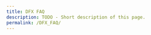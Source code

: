 ```yaml
---
title: DFX FAQ
description: TODO - Short description of this page.
permalink: /DFX_FAQ/
---
```


<!-- This page contains the most frequently asked questions about DFX.swiss. Please note that this page is a community page maintained by the community and not by DFX itself.

## General questions

### Will I receive an overview of all transactions, including fees that I have made with the Decentralized Finance Exchange during the year?

Yes, you can get a transaction overview of the DFX Services (staking, buying & selling via fiat and referral rewards).

You can choose between two options on the payment page under transaction history.

- csv format as download (cointracking compatible) and
- API for cointracking (read only API)

Important: Disable pop-up blockers!
[center\|thumb](/File:DFX_API_for_Cointracking.jpg "wikilink")

As soon as the service is available also for OnChain data, that will be
the next milestone. So feel free to follow our project progress on our
[Twitter](https://twitter.com/DFX_Swiss)-Channel.

### Can the above overview of all transactions be used for the tax office?

Yes.

### What are DeFi assets?

DeFi is the abbreviation for "Decentralized Finance." The term is
generally used to describe all applications that offer financial
services based on decentralized blockchain technology. Applications
include decentralized equities or lending. In general, DeFi assets are
all typical financial services of the conventional financial world, such
as stock trading, which can now be carried out in a decentralized
manner, i.e. without a central authority.  The DeFi-Assets, which will
be tradable with us, are assets on the DeFiChain. If you want to have a
detailed overview of the currently tradable DeFi-Assets, please have a
look at the DeFiChain homepage: [DeFiChain
DEX](https://defichain.com/dex/)

### What are DeFi assets? Are additional cryptocurrencies offered?

DeFi assets in our context are all tokens, decentralized shares,
liquidity tokens, etc. that are tradable on DeFichain. Thus, it will be
possible to acquire all these assets through our service directly and
without any detours via bank transfer. DeFi assets and cryptocurrencies
outside of DeFichain will not be offered. Note: Note that this does not
mean liquidity pools such as DFI-BTC but liquidity tokens representing
these pools.

### Is the service available for corporate customers?

Anyone who can make a SEPA bank transfer may use our service. Therefore,
transfers from corporate accounts are also possible.

### How is the infrastructure operated, how is it secured, what redundancies are built in?

The IT infrastructure is operated by a professional provider, regularly
monitored and secured.

### How is the service protected against fraud or deception?

Fraud and deception in the financial sector is summarized as money
laundering. The company is regulated in Switzerland and complies with
all applicable laws. We are therefore obliged to use all information
available to us about the user to detect irregularities or anomalies in
the user's behavior. For example, if someone buys and sells at the same
time.

### Is there already a website?

Yes: [Decentralized Finance Exchange](https://dfx.swiss/)

### Through which platforms and wallets will the service be able to be used?

Payments will be processed via our payment page. To do this, the user
must log in there with their wallet and a signature. We plan to
integrate all wallets, i.e. both the DeFiChain app (full node) and all
mobile wallets (light wallets), into our service.

### Can I contribute to the project?

Yes, visit us on [GitHub](https://github.com/DeFiChange) or contact us
on [Telegram](https://t.me/DFXswiss) if you want to collaborate with us.

### What is the risk of regulatory hurdles preventing implementation?

There is always that risk. We work with the most reputable law firm in
Switzerland to keep this risk as low as possible.

### What is the role of the employees in the team?

As in any small start-up, each team member takes on different roles and
tasks. Currently, our main tasks are development (API, homepage and
payment), the legal work that a business model in DeFi requires, and
marketing. Here you can find more information about our team:
<https://dfx.swiss/en/about/>

### Why is my bank contacting me?

It may well happen that your bank contacts you or has rejected a
transfer to our service. This is to protect the customer, as fraud or
other criminal activities are suspected. In this case, it is advisable
to contact your bank to confirm that you are aware of where you are
transferring the money so that your bank will release the payment.

### My bank does not support weekly payments. What can I do?

Usually, every bank offers a standing order. If this is not possible,
because you tried it for example via app or via online banking, just
contact your bank or consider switching to another bank. In addition,
you can also create 4 different standing orders, each staggered by one
week, so that one standing order is executed each week.

### What does the schedule look like?

Check out our roadmap for a more detailed overview of our milestones and
goals: [Decentralized Finance Exchange
Roadmap](https://dfx.swiss/#roadmap).

### How do I contact our support or get in touch with the Decentralized Finance Exchange?

You can contact our support via our social media channels,
[Twitter](https://twitter.com/DFX_Swiss) and
[Telegram](https://t.me/DFXswiss). You can also contact us via email:
support@dfx.swiss

### What currencies are supported by our service?

We accept CHF and EUR. For transactions exceeding CHF 50,000,
alternative currencies are also accepted by arrangement. Please contact
our support: support@dfx.swiss

### Is our service also available for Cake DeFi or other providers?

Our API interface is open source and freely available to any party. Any
platform can incorporate our service without having to ask us for
permission. All that is required is that they adhere to our standards.
Thus, whether Cake DeFi or other providers will integrate our service is
out of our hands.

### Will other payment systems be offered as well?

Yes, we are already working on integrating as many widely used payment
systems as possible. We consider the introduction of other payment
systems to be essential and therefore want to enable credit card
payments in particular. Apple Pay and Google Pay will also be introduced
in the future. The next payment system that we will integrate alongside
the SEPA payment system will be credit card payments. Take a look at our
[roadmap](https://dfx.swiss/#roadmap) for this as well. With the
accepted CFP, we can now additionally strengthen our efforts and
accelerate the introduction of further payment systems.

### Is DFX regulated?

Yes. The regulation can be checked
[here](https://www.finma.ch/en/authorisation/self-regulatory-organisations-sros/sro-member-search/).
[none\|thumb\|regulation](/File:Regulation.png "wikilink")

## Step-by-Step Instruction

<big>**DFX – Your first steps**</big>

You would like to buy \$DFI and other DefiChain tokens (e.g. dBTC, dETH)
via a simple SEPA bank transfer and have them sent directly into your
wallet? We explain in three steps, how easy it is to make your
traditional bank account “crypto-fit”.

**You are not using DFX smartphone wallet yet?**

**What do you need?**

- Your smartphone
- Paper and pencil
- Your IBAN of your bank account from which you would like to do the
  bank transfer

**STEP 1: Install the app and create a wallet**

Go to your app store (Google or Apple) and install the DFX Swiss app
from DFX AG on your smartphone

[link=<https://apps.apple.com/app/id1582633093>](/File:App_apple.png "wikilink")
[link=<https://play.google.com/store/apps/details?id=com.defichain.app.dfx>](/File:App_google.png "wikilink")

**Open the app and set up your DFX wallet:**

Select "CREATE A NEW WALLET"

[400x400px](/File:01_CREATE_A_NEW_WALLET.jpg "wikilink")

Confirm and show the seed (24 words)

[400x400px](/File:03_show_24_words.jpg "wikilink")

Write down the 24 words manually on a piece of paper. These words MUST
be kept secretly and kept safely!

[400x400px](/File:04_the_24_words_1.jpg "wikilink")

Confirm the selected words to check whether the words have really been
written down

[400x400px](/File:06_words_confirm.jpg "wikilink")

Set also a 6-digit password for your wallet and confirm the password

[400x400px](/File:07_set_amd_confirm_passwords.jpg "wikilink")

**Done**, the wallet is created and ready for use. The network must be
set on "MainNet" (under balances), so that you are connected to the
correct DeFiChain network.

Initially, only DFI (UTXO) and DFI (Token) are displayed in your wallet
overview. As soon as you have made a 1st investment in other DeFiChain
assets (e.g. dBTC or dETH) with DFX, these assets will also be displayed
in the balance overview.

Side note: DST tokens include dBTC, dETH, dLTC, dDOGE, dUSDT, dUSDC.

[400x400px](/File:Dfx_en.png "wikilink")

**STEP 2: Create payment routes for the purchase of \$DFI, et cetera**

To do so, click on "Buy & Sell". A browser window opens and you will be
directed to the following page:
[payment.dfx.swiss](http://payment.dfx.swiss). In future, everything
will be possible natively within the DFX app! Enter the ref code and
agree to the terms and conditions. If you don't have a ref code yet, you
can contact us, either in the DFX Telegram Group -
<https://t.me/DFXswiss> - or via:
[contact@dfx.swiss](http://contact@dfx.swiss). It can occur on Android
devices that the browser window of the payment page does not open. In
this case, you have to go to your DFX Wallet in the Android settings and
change the default browser there, e.g. to Google Chrome.

Once you have opened the payment page, click the red "BUY" button and

[400x400px](/File:Buy1.png "wikilink")

[400x400px](/File:Buy2.png "wikilink")

Select your desired token for the buy route. For each asset or each
coin, you have to create a separate buy route related to different
payment purposes, if you want to purchase the respective asset.

Link the selected buy route with your IBAN

[400x400px](/File:Buy3.png "wikilink")

Enter and save the IBAN of your bank account from which you want to
transfer funds to DFX. You will now receive a payment purpose for the
respective buy route (different for each DeFiChain asset!). Buy routes
can be created and deleted anytime! If a transfer has already been made
with the associated payment purpose, this is stored in our system, even
if the buy route has been deleted afterwards.

[400x400px](/File:Buy4.png "wikilink")

**STEP 3: Your first purchase via SEPA bank transfer**

Open your online banking and transfer funds to the DFX bank account
(bank details below) via a SEPA bank transaction including the payment
purpose of the associated DeFiChain asset. DFX's bank details are:

*Remittent: DFX AG*

*IBAN: CH68 0857 3177 9752 0181 4*

*BIC: MAEBCHZZ*

*Purpose of payment: "Enter the purpose of payment of the associated
DeFiChain asset here"*

*Address: Bahnhofstrasse 7, 6300 Zug, Switzerland*

Lean back and wait for the money arriving at DFX to be processed and
transferred into your DFX smartphone wallet. Furthermore, you can
regularly invest in \$DFI & Co. by setting up a standing order in your
online banking using DCA (Dollar Cost Averaging).

**Please note that only deposits UP TO EUR 900 are KYC-free. For amounts
over EUR 900 you have to go through our full KYC process! Transfers over
900 EUR without completed KYC will be automatically returned!**

Enjoy the DFX service!

### Create second wallet address (e.g. for company accounts)

Create a second wallet address that you can easily manage in parallel
with your first wallet address. This can either be for your company, if
you have already created a private wallet, or for another family member.

Open your wallet and select the "Switch" button in the upper left
corner.

[240px](/File:Second_walletadress-1.jpg "wikilink")

Now select "Create wallet address".

[240px](/File:Second_walletadress-2.jpg "wikilink")

Now you can easily switch back and forth between your two wallets using
the "Switch" button.

[240px](/File:Second_walletadress-3.jpg "wikilink")

Now click the "Buy, Sell & Staking" button on your new wallet address,
which will redirect you to the payment page.

The further steps are identical to the creation of your first wallet.
You can now enter all data individually and independently of your first
wallet address and, for example, verify your company wallet with DFX.

If you want to link the second wallet address to your first one, you can
easily do so by making a purchase on your second wallet address with the
same IBAN that you used to make a purchase on your first wallet address.
This way, the user data of your first address will automatically be
stored at the second address. It is only important that you buy and not
sell and that you do this with the same IBAN that is also stored at your
first address.

## User-relevant questions & KYC process

### Who is authorized to use our service?

The service can be used by anyone who can make a SEPA transfer to
Switzerland, because the company is registered in Switzerland. SEPA is a
European payment system supported by practically all banks in European
countries. However, we plan to add credit cards and other payment
options later. The CFP approved by the Masternodes will help us to
integrate other payment systems faster.

### Up to what limit is the service KYC free?

The service can be used up to CHF 1000 or € 900 per day or CHF 100,000
or € 90,000 per year without any KYC process.

### Is a KYC process still offered? What happens if I want to invest more than 1000 CHF or 900 € per day or if I exceed the annual limit?

Yes, as soon as you exceed the above mentioned limit, a KYC process will
be required. We recommend that our customers first perform a small test
transaction in order to get familar with the service and how it works.
After the first successful transaction, the option of personal
verification (KYC) in the app will be available.

### Does the calendar year or one year from my first transfer count for the annual cap at which one can freely invest KYC?

The calendar year counts. However, it should be noted that bank
transactions are also KYC-free only on weekdays and to a maximum of 1000
CHF or 900 € per day. Therefore, it takes about 140 days anyway (100
transactions in total in 20 weeks; 1 transaction per business day) until
you have used the full transaction volume KYC-free. For example, it is
possible to invest CHF 200,000 KYC-free with one transaction per
business day if this is split evenly over two fiscal years.

### What is AML information?

AML stands for "Anti Money Laundering" and aims to combat money
laundering. Therefore, every financial intermediary is obliged to ensure
the monitoring and compliance with the applicable money laundering laws,
mostly through an AML compliance officer.

### What customer information is provided by the Decentralized Finance Exchange to comply with AML regulations?

We are required to provide the information that a customer leaves
through a transaction to our business account through their IBAN to the
participating banks. Through the IBAN, the associated name and address
of this person becomes visible.

### How or what happens to your data at the Decentralized Finance Exchange?

First, we store a route with your legacy address (your blockchain
address) (Ex. of a route: Legacy address XY exchanges from EUR to DFI).
This makes it possible to run a savings plan through a bank standing
order, so our API can match the information and allocate your money to
your wallet at the end. In addition, all completed transactions are
stored to allow the later creation of tax overviews or a transaction
history.

### Which countries are currently not (yet) able to use the service?

Countries where SEPA transfers are not possible are initially excluded
from our service until credit card payments are integrated.

## Step-by-Step Instruction KYC Process

[800px](/File:KYC_EN.jpg "wikilink")

Do you want to deposit or withdraw more than €900 per day with DFX? Here
we guide you through the identification process (KYC = Know Your
Customer) to increase your limit. There are several steps involved.

First, access your personal DFX.swiss payment page with the DFX Wallet
via "Buy, Sell & Staking".

<u>Attention IOs users</u>: Make sure that you set Safari as your
default browser for the subsequent AutoIdent: [alt=AutoIdent with IOs -
use
Safari\|center\|400x400px](/File:AutoIdent_-_Safari_EN.png "wikilink")

<big>**Step 1: User Data**</big>

[800px](/File:User_Data_priv.jpg "wikilink")

Before you can increase your limit, you have to enter all user data.

<u>Tip</u>: Since you will receive an SMS to your cell phone in the next
steps, please check your cell phone number again. Otherwise you will not
be able to receive SMS. Also check your email address, as this is also
necessary.

<big>**Step 2: Increase limit**</big>

[800px](/File:Limit_up.jpg "wikilink")

After you have entered your personal data on the payment page, you can
increase deposit limit. To do this, click on the red arrow pointing
upwards.

<big>**Step 3: Legitimation**</big>

[800px](/File:Chatbot_en.jpg "wikilink")

Here you will receive a SMS to your mobile phone number stored in your
personal data (1. request code, 2. enter code). After that, the chatbot
of our KYC service provider (KYC Spider) starts on the payment page. The
chatbot guides you through some questions (e.g. how much to invest). At
the end of the chat, you can exit the chatbot.

INFO: Your DFX KYC status is now in process (chatbot).

<big>**Step 4: Online Identification**</big>

[800px](/File:KYC_ENGLISH_PRIV.jpg "wikilink")

After the successful completion of the chatbot, you will be redirected
to the online identification procedure in the same window on the payment
page. There, you have to prove your identity with the help of a legal
identification document.

**Important**: Only passport is accepted. In case you are citizens of
Schengen area an ID cards might work. Social Security Numbers or
driver's licences are not accepted.

INFO: Your DFX KYC status is now in process (online-identification).

Hint: If the process does not start or you want to continue after an
interruption, please click on the red "refresh" arrow.

<big>**Step 5: Video-Ident process**</big>

[800px](/File:Videoident_en.jpg "wikilink")

The last step is a Video-Ident procedure, to which you are redirected
via the red arrow on the payment page. There, a real person verifies
your identity in a video chat. A legal identification document is
required as well again.

HINT: This step may be omitted if the online ident procedure was already
successful (step 3).

INFO: Your DFX KYC status is now in process (video-identification).

<big>**Step 6: Identification competed**</big>

[800px](/File:KYC_ENGLISH_completed.jpg "wikilink")

When the identification is successfully completed, the status is set to:
Verification completed. Additionally, you receive a confirmation email
from DFX, that the verification is completed.

Now everything is o.k., and you don't have to do anything else. It is
only processed internally. Once this process is completed, your deposit
limit jumps to 90'000 EUR.

HINT: Also important, if you are not happy with your deposit limit of
90'000 EUR, just click the "Increase deposit limit" button again and
enter your desired amount. For this, you'll need to provide additional
information where the funds are coming from and upload a document to
prove the origin of the funds.

Thank you for your confidence in DFX. Feel free to contact us with any
further questions and send a message to
[support@dfx.swiss](http://support@dfx.swiss).

## Step-by-step instruction KYC-Process/Onboarding business accounts

[800px](/File:KYC_ENGLISH_B2B_title.jpg "wikilink")

Corporate clients are close to our hearts at DFX, in particular, and in
order to deliver on our promise to fully verify corporate clients within
1 day, the following steps must be taken.

<big>**Step 1: Creating business wallet**</big>

First, the company must create its own DFX Wallet, which is used
exclusively for commercial purposes. To do this, the DFX Swiss app can
be downloaded from the [App
Store](https://apps.apple.com/app/id1582633093) or [Google Play
Store](https://play.google.com/store/apps/details?id=com.defichain.app.dfx).
After the installation [creating the
wallet](/https://defichain-wiki.com/wiki/DFX_FAQ_EN#Step-by-Step_Instruction "wikilink")
you can access our payment page via the 'Buy & Sell' button in the
balances overview in the wallet.

First, access your personal DFX.swiss payment page with the DFX Wallet
via 'Buy, Sell & Staking'.

<u>Attention IOs users</u>: Make sure that you set Safari as your
default browser for the subsequent Auto-Ident:

[alt=AutoIdent with IOs - use
Safari\|center\|400x400px](/File:AutoIdent_-_Safari_EN.png "wikilink")

<big>**Step 2: Filling out user data**</big>

[800px](/File:KYC_ENGLISH_B2B_user_data.jpg "wikilink")

Before the company can be verified, all user data must be entered.
IMPORTANT: The account type has to be a 'Business Account' in the
drop-down menu at the top. In case of a sole proprietorship, 'Sole
Proprietorship' must be selected. In the Personal Information, the data
of an employee or owner of the company who has authority, must be
entered. This must also be confirmed by a document later on (e.g. an
extract from the Commercial Register or the company's Articles of
Association). In the organization section, the company's data must be
entered. Then click on the 'Save' button below to save the data.

<u>Hint</u>: You will receive a SMS to your cell phone, so please
double-check the mobile number again. Otherwise you will not be able to
receive the SMS to start the verification process. Also check your email
address, as this is also necessary.

<big>**Step 3: Starting verification**</big>

After entering the personal data on the payment page, the deposit limit
can be increased by clicking the red arrow that starts the 1st step of
verification. Since a company account needs to be verified and not an
individual, Swiss authorities require documents that confirm the
authority of the verified person and the ownership structure of the
company. These can be an excerpt from the commercial register, a copy of
the company's articles of incorporation or bylaws, for instance which
can be uploaded. Simply click on the red arrow pointing upwards in the
field 'Your limit' in the user data on the payment page.

[400x400px\|center](/File:Upload_en.png "wikilink")

<big>**Step 4: Chatbot questions**</big>

[800px](/File:Chatbot_en.jpg "wikilink")

A SMS is sent here to your mobile phone number stored in the personal
data (1. request, 2. enter). After that, the chatbot of our KYC service
provider (KYC Spider) starts within the payment page. The chatbot will
guide you through some questions (e.g. how much you wish to invest).
Please fill them out truthfully.

The chatbot can be terminated at the end of the chat. INFO: The DFX KYC
status is now in process (chatbot).

<big>**Step 5: Online identification**</big>

[800px](/File:KYC_ENGLISH_PRIV.jpg "wikilink")

After the successful completion of the chatbot, you will be redirected
to the online identification procedure in the same window on the payment
page. The Online-Ident procedure, in which you prove your identity with
the help of a legal identification document. Only passports and, if
applicable, identity cards (ID) are accepted in the Schengen area. INFO:
The DFX KYC status is now in process (online-identification).

<u>Hint</u>: If the verification is interrupted, the verification can be
resumed at the same point in the process by clicking the round arrow in
the user data in the 'Your Limit' field on the payment page.

<big>**Step 6: Video identification**</big>

[800px](/File:Videoident_en.jpg "wikilink")

The last step is a Video-Ident procedure. The video-ident procedure is
only started if the online-ident procedure was not sufficient. The
Video-Ident procedure can also be accessed via the round arrow in the
user data. A real person verifies the identity in a video chat there. A
legal identification document (passport or ID card) is also required for
this step. NOTE: This step may be omitted if the Online-Ident procedure
has already been successful (step 5). This may occur in some cases, e.g.
if the identification document has not been clearly photographed.

INFO: The DFX KYC status is now in process (video identification).

<big>**Step 7: Identification completed**</big>

[800px](/File:KYC_ENGLISH_completed.jpg "wikilink")

If the verification is completed, the KYC status on the payment page
will be changed to 'Verification completed'. Furthermore, you'll receive
a confirmation mail. The business is now permitted to trade up to 90'000
EUR per year (deposit limit). To further increase the deposit limit, you
can increase the limit by clicking the red arrow in the user data. After
that, you'll enter the desired deposit limit and you are are required to
provide further information regarding the origin of the funds and upload
documents to prove it.

Many thanks for your trust in DFX.

For any further questions or inquiries, please don't hesitate to contact
[business@dfx.swiss](http://business@dfx.swiss) .

## Decentralized stocks

### What are liquidity tokens, decentralized shares, etc.?

Check out the [Crypto
Explained](https://www.youtube.com/channel/UCEUuJuxZUb9sC9r2Xj-7UAw/featured?app=desktop)
YouTube channel for answers to these and many more relevant questions.

### Why does decentralized equity always have to be backed by double the value in DFI?

With synthetic, or artificial, products, it is important that a value is
not created out of thin air. Therefore, even with decentralized shares
on the DeFiChain, the value of the share is always deposited in DFI. Due
to the fact that these reflect the price feed of the real shares listed
on the stock exchange, extreme fluctuations can occur. We have seen this
for example with the short squeeze of Tesla (August 2020) or with the
David vs. Goliath battle of AMC Entertainment or GameStop. To ensure
that the shares are covered by value in DFI even during these extremely
rising prices, double the value of the share is always deposited. At the
same time, of course, the DFI price can fluctuate just as much.

### Who deposits the collateral behind the synthetic decentralized shares?

Every participant on the DeFiChain can deposit collateral and thus
create decentralized securities. The deposited collateral is locked on
the blockchain, making it redeemable by the token owner at any time. The
Decentralized Finance Exchange does not create its own securities, but
merely buys them on the liquid market via DeFiChain's Decentralized
Exchange (DEX).

### Where does the price for the respective share come from when the exchanges are closed?

The price is determined on the DEX by supply and demand. Suspension of
trading is always a distortion of the market, if there is no trading at
night or on holidays, there is still a supply and demand, but at that
time it is not reflected in the price. Free trading is possible on DEX
and therefore the true market price is reflected at all times. To
illustrate, if GameStop had not suspended trading in 2021, the price
would have continued to rise. However, people willing to buy no longer
had the opportunity to do so, and so the price could only fall. This
distortion of the market or suspension of trading in individual shares
would not and cannot occur on the DEX.

## Purchase process: FIAT -\> DeFiChain Assets

### How can I transfer fiat money to Decentralized Finance Exchange?

You make a transfer to invest in a DeFi asset. To do this you can use
our [payment page](https://payment.dfx.swiss/login). On this page you
will be guided through the process by defining an order to us. If
necessary you can use a referral code of a friend and on the first
transaction you will also get your own referral code to also get your
passive income through referrals. At the end of the process, you will
then need to make your desired amount via bank transfer to the IBAN
provided there. You can find detailed step by step instructions for the
purchase here: [step by step
instructions](https://defichain-wiki.com/wiki/DFX_FAQ_EN#Step-by-Step_Instruction).

### What is the purchase process once I make my transfer to Decentralized Finance Exchange?

We collect the incoming buy orders and execute them 1x a day in the
beginning, more often as the buy volume increases. Thus, we exchange the
customer funds closed as a total amount in BTC and transfer them to
DeFiChain Wallet. There, the DEX is used to exchange into the different
assets and finally these assets are transferred to the individual wallet
addresses of the customers/clients.

### How do I set up a split of the investment in the different assets if I make deposits via a standing order with my house bank?

Once you have made an investment in a certain asset, you can create a
savings plan on this asset by repeated transfers (standing order) with
the correct purpose. As soon as you want to save on new assets, you
simply repeat the process for that asset and then set up a standing
order with your bank again.

### Will the purchased assets be transferred directly/automatically to my DefiChain address?

Once they are purchased from us, they will be directly and automatically
transferred from us to your DeFiChain Wallet address, yes.

### Can this service be integrated directly into my DeFi wallet (another redundant wallet if necessary) so that the transaction is from my bank account to my own wallet?

The plan is to integrate the service as a possible payment provider at
the different wallets (Light wallet, Mobile wallet, DeFiChain wallet/app
as well as other wallets in the future). However, this does not mean
that the transfer will go directly to your wallet, because we need to
exchange the fiat money into your desired asset first, and then send it
to your wallet. So, as with any service provider, you have to trust the
service provider during the time of service provision. Advantage, after
that you are in full control of your DeFi assets.

### Where do you get the DFI liquidity from?

We don't need liquidity, as we directly buy the assets using the money
provided by the clients. We exchange fiat money first into Bitcoin, then
into DFI or the respective assets available on DeFiChain. After the
trade is completed, the assets are transferred to your wallet address.

### What exchange rate is used for the purchase?

We can only guarantee the exchange rate we get at the moment we make the
transfer. This will always be as soon as possible after your deposit,
and always within one business day of receiving the funds. This gives
you sometimes an advantage (at lower rates) and sometimes a disadvantage
(at higher rates), but if you have a savings plan running, the
fluctuations due to regular execution are negligible. We pass the
received exchange rate 1 to 1 to you plus the fees.

### When will I see my assets in my wallet?

As soon as we have exchanged your funds, we directly make the
transaction to your wallet. The time when you see them in the wallet
depends primarily on the blockchain. Once the transaction is recorded in
the blockchain, you will be notified and provided with the transaction
hash and block number.

### Why does my bank charge fees for SEPA transactions to Switzerland?

SEPA is a payment network in which transactions can be processed free of
charge. A few banks do not adhere to this agreement and still charge
fees for SEPA transactions to Switzerland. This is extremely customer
unfriendly and we recommend the affected persons to close the bank
account at such a bank in protest. Alternatively, it is also possible to
transfer the money first to a normal bank and then to DFX. With banks
like Revolut, for example, transactions usually work very reliably.

Known customer-unfriendly banks that charge extra fees for foreign
transactions:

- Bank Austria

### Are real-time transactions supported?

Yes, SEPA Instant purchases can be made. Processing takes a few minutes.

You want to BUY DeFiChain assets and have them in your wallet
IMMEDIATELY? No problem. With the new SEPA Instant Integration at DFX
you have everything in your wallet in a few minutes after sending the
transfer. 24 hours a day, 7 days a week, 365 days a year

**How does it work?**

Easy! Use your existing purchase routes, or create a new purchase route
and send your transfer with the reference to the DFX SEPA
instant-enabled bank account.

**Where can I find the bank details for the instant?**

Just click on Buy & Staking in the app and scroll to the bottom. Please
note that you can only use this service if your bank offers SEPA instant
transfers

The procedure is very simple and user-friendly:

- Instead of the existing IBAN: CH68...
- simply use the new IBAN: LU11 6060 0020 0000 5040.
- BIC: OLKILUL1
- Same purpose from your purchase route (hashcode).

[Here](https://docs.google.com/spreadsheets/d/1mnq_54_5TGNyRbL9omEffuSuIaDjM7wjZj4COIcjuwo/edit#gid=0)
is a list (Google Sheet) of all banks known to DFX (with no guarantee)
as to whether they support SEPA instant in principle.

**Can my bank account transfer in real time?**

Are you unsure whether your bank offers SEPA instant transfers?

You can check it via the following link:
\<[click](https://www.ibancalculator.com/iban_validieren.html)\> .

FYI: Banks in Switzerland hardly offer SEPA Instant.

## Sales process: DeFiChain Assets -\> FIAT

### Who buys the Reward DFI that you pay out in FIAT?

Reward DFI are the DFI that someone gets from
Staking/Masternode/Liquidity Mining and exchanges directly into FIAT
through our service. We exchange the DFI into dBTC through the DEX
first. From there, these are given into the DEX pool. Buyers are thus
the people who either do arbitrage after we exchange a larger amount, or
those who exchange into DFI via DEX at that time.

### What is the process if I want to sell e.g. DFI in the amount of 100.000€ in Fiat?

You log in to our payment website to see in the dashboard what amounts
you are allowed to transfer per day. Without KYC process, the maximum
transaction per day is 1000 CHF or 900€. If you want to exchange a
larger amount at once, click on "Increase Limits" and you will be
redirected to a full KYC process, which basically works the same as on
all other crypto exchanges. After successfully completing the KYC
process, the dashboard display will change and you will be able to
execute transactions within higher limits. The selling process is the
same as any other sum. You transfer the asset to the Decentralized
Finance Exchange via a blockchain transaction and then get paid the EUR
amount to your deposited bank account fully automatically. If there are
any queries from the bank due to the high sums, the Decentralized
Finance Exchange team will be happy to provide advice. For sums over
50.000€ the consultation can also be done before the execution of the
trade. For this you are welcome to contact the support:
support@dfx.swiss

### Where does the liquidity come from for sales with larger sums, e.g. over 100,000€?

The necessary liquidity for exchanges in Bitcoin is covered by the DEX
of DeFiChain and the liquidity to exchange from Bitcoin to Euro is
guaranteed by centralized crypto exchanges we cooperate with.

### Where can I see the exchange rates?

Transparency is very important to us. From there, the respective
exchange rate will be viewable. There will also be an overview where you
can see all your transactions, including the corresponding exchange
rates.

As the DEX is relevant for the transactions, have a look on DEX in
[Defiscan.live](https://defiscan.live/dex) or also on [Defichain
Analytics](https://www.defichain-analytics.com/).

### Which banks are accepted for sales at DFX?

Due to banking regulations, we only accept bank accounts from the
following jurisdictions for sales made through DFX:

[400px\|center](/File:Banken_Land.png "wikilink")

## Sales process at DFX Step-by-Step

##### Step 1: Open your payment page

In the App select \<Buy & Sell\>. Confirm with your personal PIN. You
will be forwarded and logged in automatically to your personal DFX
payment page.

##### Step 2: Create your Selling Route

[400x400px\|alt=DFX Payement Page\|center\|DFX Payement Page - select
`<sell>`](/File:DFX_Payment_page.jpg "wikilink") On the payment page
select `<Sell>` and push that button. Ensure that you allow pop-ups in
your browser for DFX. In case you have no user data filled, you have to
complete all data. This is required that DFX can transfer FIAT to your
bank account.

[400x400px\|center](/File:Sell2_en.png "wikilink")

In case you have already everything filled a pop up opens for the new
selling route

[400x400px\|center](/File:Sell3_en.png "wikilink")

Select the FIAT currency you like to receive. Currently, CHF and EUR are
available. Other currencies are still in progress.

Enter the IBAN of your account where you like to receive your FIAT
money.

Klick on `<save>`

Now, a selling route only for you is defined. You have to the pair
`<IBAN-Fiat currency>` now in this route a dedicated DefiChain deposit
address.

[400x400px\|center](/File:Sell6_en.png "wikilink")

As soon as this address receives any \$DFI, the selling process is
automatically triggered. By clicking on the created selling route again,
all details of the route are displayed:

[400x400px\|center](/File:Sell5_en.png "wikilink")

You can also click the 'COPY DEPOSIT ADDRESS' button to copy it to the
cache.

##### Step 3. Sell \$DFI

Send only \$DFI from any DefiChain address only \$DFI the the deposit
address Use best DEX info on price estimates ahead of sending the \$DFI.
Paste the deposit address in the field of recipient address, when you
send the amount of DFI that you want to sell:

[400x400px\|center](/File:SendDFI_en.png "wikilink")

As soon as the \$DFI are on your deposit address, the selling process is
started.

Within this selling process you receive 3 confirmation emails.

1.  Confirmation that we have received you funds on your deposit address
2.  Confirmation that we have sold are sold your funds on the DEX
3.  Confirmation that your money has left the DFX bank account

**Please note that only sales UP TO 900 EUR are KYC free. For amounts
over 900 EUR you have to go through our full KYC process! DFI
transactions over 900 EUR without completed KYC will not be processed!**

## Staking at DFX

### General information about Staking and step-by-step instructions. See [here](https://defichain-wiki.com/wiki/DFI_Staking_at_DFX)

You must have completed KYC to participate in DFX Staking. DFX Staking
runs in batches. The batches are individual for four weeks each. A
minimum investment of 100 DFI applies to each staking route. No fees for
your individual first month, 12.5% fee on your rewards starting your 2nd
month rewards are paid out daily at 10am CET.

Click on the staking button on the payment page.

[400px\|linkt=<https://defichain-wiki.com/wiki/File:ButtonStaking.png>](/File:ButtonStaking.png "wikilink")

Decide your investment strategy for the rewards to be obtained ...

[400px\|link=<https://defichain-wiki.com/wiki/File:ButtonStaking.png>](/File:RewardsE.png "wikilink")

... and how you want to proceed with your existing investment capital.

For both the rewards and the ongoing investment you can decide whether
to reinvest, post to the wallet or pay out at the end of the batch.

[400px\|link=<https://defichain-wiki.com/wiki/File:Reinvest-wallet-bankaccount.png>](/File:Reinvest-wallet-bankaccount.png "wikilink")

If you have already created a payout address, you will find it in the
dropdown. Otherwise you have the possibility to enter your bank
information here.

[400px\|link=<https://defichain-wiki.com/wiki/File:Sellingroute.png>](/File:Sellingroute.png "wikilink")

Send DeFiChain assets of your choice (DFI, dBTC, ... ) worth at least
100 DFI to your staking address. You can edit your staking route at any
time.

[400px\|link=<https://defichain-wiki.com/wiki/File:Routedetails.png>](/File:Routedetails.png "wikilink")

Staking reward payout settings can be changed anytime. ATTENTION: Change
of reward payout settings will be active only in the new batch after the
current batch expires after 28 days. Reward payout settings of the
current batch must be selected correctly when creating the staking
route.

## OpenSource data

### Where can you find your open source code?

Feel free to check out our [GitHub](https://github.com/DeFiChange) Repo.

### What software do you develop and is it really all open source?

We have several areas.

1.  Website
2.  Backend infrastructure of the Decentralized Finance Exchange
3.  API between the Exchange and the user software
4.  User Software

The website is open source under a Creative Commons CC BY-SA 4.0
license. The backend of the Decentralized Finance Exchange cannot be
easily published for security reasons and therefore remains the property
of the company. The API and user software is developed under MIT license
and published on [GitHub](https://github.com/DeFiChange).

## Fees

### What happens to the fees if the user does not use a reflink?

The money goes into a separate account and the revenue from the fees is
used exclusively for marketing, such as Facebook Ads.

### What are the purchase fees with you?

The fees for purchases via DFX are staggered as follows and depend on
whether a referral code or link is used.

|                  | Fee without referral | Earnings ref-code provider | Fee ref-code receiver/customer | Discount ref-code receiver | DFX earnings | Transaction volume |
|------------------|----------------------|----------------------------|--------------------------------|----------------------------|--------------|--------------------|
| Referral-stage 1 | 2.90%                | 0.10%                      | 2.00%                          | 0.90%                      | 1.90%        | \<5000 EUR         |
| Referral-stage 2 | 2.90%                | 0.25%                      | 2.15%                          | 0.75%                      | 1.90%        | \<5000 EUR         |
| Referral-stage 3 | 2.90%                | 0.50%                      | 2.40%                          | 0.50%                      | 1.90%        | \<5000 EUR         |
| Referral-stage 1 | 2.65%                | 0.10%                      | 1.75%                          | 0.90%                      | 1.65%        | 5000 - 50'000 EUR  |
| Referral-stage 2 | 2.65%                | 0.25%                      | 1.90%                          | 0.75%                      | 1.65%        | 5000 - 50'000 EUR  |
| Referral-stage 3 | 2.65%                | 0.50%                      | 2.15%                          | 0.50%                      | 1.65%        | 5000 - 50'000 EUR  |
| Referral-stage 1 | 2.40%                | 0.10%                      | 1.50%                          | 0.90%                      | 1.40%        | \>50'000 EUR       |
| Referral-stage 2 | 2.40%                | 0.25%                      | 1.65%                          | 0.75%                      | 1.40%        | \>50'000 EUR       |
| Referral-stage 3 | 2.40%                | 0.50%                      | 1.90%                          | 0.50%                      | 1.40%        | \>50'000 EUR       |
| Referral-stage 1 | 2.30%                | 0.10%                      | 1.40%                          | 0.90%                      | 1.30%        | \>100'000 EUR      |
| Referral-stage 2 | 2.30%                | 0.25%                      | 1.55%                          | 0.75%                      | 1.30%        | \>100'000 EUR      |
| Referral-stage 3 | 2.30%                | 0.50%                      | 1.80%                          | 0.50%                      | 1.30%        | \>100'000 EUR      |

Fee structure incl. referrals for retail investors

|                  | Fee without referral | Earnings ref-code provider | Fee ref-code receiver/client | Discount ref-code receiver | DFX earnings | Transaction volume |
|------------------|----------------------|----------------------------|------------------------------|----------------------------|--------------|--------------------|
| Referral-stage 1 | 2.90%                | 0.10%                      | 2.00%                        | 0.90%                      | 1.90%        | 0 - 100'000 EUR    |
| Referral-stage 2 | 2.90%                | 0.25%                      | 2.15%                        | 0.75%                      | 1.90%        | 0 - 100'000 EUR    |
| Referral-stage 3 | 2.90%                | 0.50%                      | 2.40%                        | 0.50%                      | 1.90%        | 0 - 100'000 EUR    |

Fee structure incl. referrals for corporate clients

|                                             | Fees     |
|---------------------------------------------|----------|
| DEX Swap Fees for dUSDT, dUSDC, dBTC, \$DFI | 0,0%     |
| DEX Swap Fees for dUSD                      | 0,8%     |
| DEX Swap Fees for dETH, dLTC, dDOGE         | 0,6%     |
| DEX Swap Fees for any other dToken          | 0,9%     |
| Exchange rate fees for EUR transactions     | 0.0%     |
| Exchange rate fees for non-EUR transactions | 1.0%     |
| TOTAL                                       | 0 - 1.9% |

Additional fees

A detailed overview of our fee structure can be found in our terms and
conditions: <https://dfx.swiss/en/terms/> .

### What are your selling fees?

|                                             | Fees        |
|---------------------------------------------|-------------|
| DFX AG                                      | 2.9%        |
| DEX Swap fees for \$DFI                     | 0.0%        |
| DEX Swap Fees for dUSD                      | 0.5%        |
| DEX Swap Fees for any other Coin            | 0.3%        |
| DEX Swap Fees for dETH, dLTC, dDOGE         | 0.6%        |
| DEX Swap Fees for any other dToken          | 0,9%        |
| Exchange rate fees for EUR transactions     | 0.0%        |
| Exchange rate fees for non-EUR transactions | 1.0%        |
| TOTAL                                       | 2.9% - 4.3% |

Sales fees

A detailed overview of our fee structure can be found in our terms and
conditions: <https://dfx.swiss/en/terms/> .

## Questions regarding the CFP (Community Fund Proposal)

### What happens when someone washtrades to generate the CFP distribution?

All trades made by our company will be publicly viewable and trackable
on the blockchain at the outset. Wash trading can be quickly identified
and will not be counted by us as real trading.

### Why don't we take outside funders into the project or borrow the money from the bank instead of a CFP?

External financiers usually see crypto companies as a money pit, but
therefore always want to earn the maximum from it. Since we ourselves
are deeply convinced of DeFichain and its success, we want to primarily
make the project grow for the long-term benefit of all. We want to avoid
this conflict of interest. Additionally, support from the CFP makes
extreme sense when the entire community can exchange from fiat to DFI
for 1% fees with no effort.

### What is meant in the CFP by "The backend of the Crypto Exchange cannot simply be published like this for security reasons and therefore remains the property of the company"?

Software that is developed for user interaction is always open source
and freely available. This ensures that the idea can be copied by
someone else at any time and that security vulnerabilities can be
identified for users. The company also owns software that is used
exclusively for internal processing such as monitoring transactions for
specific irregularities. This software does not interact with the user
and is not made public. However, we are looking into alternatives in
order to be able to use more open source software internally from the
beginning.

### Where can I find support? How do I contact Decentralized Finance Exchange?

You can always contact us with any questions via our
[Telegram](https://t.me/DFXswiss) group. Additionally, a wiki for
improvement suggestions is planned, we will keep you updated on this in
the Telegram group and on [Twitter](https://twitter.com/DFX_Swiss).

### What is tradable via Decentralized Finance Exchange?

All liquid assets and tokens implemented on the DeFi chain will be
tradable. Our team is working as hard as possible to integrate new
potential assets into our service as soon as possible. You can find an
overview
[here](https://defichain-wiki.com/wiki/Decentralized_Finance_Exchange#Welche_DeFi-Assets_sind_handelbar_bzw._.C3.BCber_die_Decentralized_Finance_Exchange_erwerbbar.3F).

### What products are currently part of the Decentralized Finance Exchange family?

Everything that is currently tradable on DEX.

### What is our vision?

Check out ["About us"](https://dfx.swiss/en/about/) on our website.

### Are there any limits? Deposit/withdrawal, maximum possible investment in an asset?

As long as the client has gone through a regular Know your Customer
(KYC) process, there is no limit on transactions. If you have not done a
KYC so far and the withdrawal amount exceeds the daily limit of 900 € or
1000 Swiss Francs, you will automatically be asked to go through a KYC.

### How much money and time has already been invested in the project?

On the development side, we have a whole team that sacrifices many hours
of their free time to develop the software. People who don't do things
for money, but work hard for hours out of love and conviction to realize
our vision. With the CFP accepted, we now have the certainty that we can
access funds from the DeFiChain Community Fund IF we settle a purchase
volume of 100000 DFI through the Decentralized Finance Exchange in the
1st stage. Unfortunately, we cannot give exact details about the costs,
but we can reveal that we are working with the most reputable Blockchain
law firm in Switzerland, with an hourly rate of 600 CHF per lawyer. The
costs incurred to date for legal advice, registration of a Swiss AG,
etc. already amount to a six-figure sum and are being pre-financed by
us.

## DeFi & DeFiChain

### What is DeFi?

DeFi is an acronym for Decentralized Finance. DeFi describes the
possibility of financial applications (lending, stock trading, etc.) not
being carried out by a trusted 3rd party, but instead using blockchain
technology. Hereby, all people around the world get access to financial
services without being exposed to a third party risk due to
decentralization.

### What DeFi services are available?

Basically anything that a centralized bank or financial service provider
offers can be decentralized. Probably the best known and most common
service is the issuance of money, see Bitcoin for example. Other
applications include investment and lending, and many more.

### What is a blockchain for DeFi?

DeFi services are built on blockchain technology. A DeFi blockchain was
created precisely for these DeFi services, with emphasis on optimal
infrastructure for speed , access, security, etc.

### What is DFI?

DFI is the native token of the DeFiChain blockchain, comparable to Ether
on the Ethereum blockchain. It is required to execute transactions and
smart contracts. In addition, transaction fees are calculated in DFI and
DFI is used for management (governance).

### What is the DeFiChain app/wallet?

The DeFiChain Wallet or App is the wallet developed by the DeFiChain
Foundation and used to interact with the DeFiChain Blockchain. It is a
soft wallet and is a safe place to store your DeFiChain assets because
the user has full control over their wallet by holding the Private Key
to the wallet. Furthermore, this wallet is a full node for security
reasons, which means that the blockchain must always be fully
synchronized and thus downloaded in order to use the wallet or make
transactions. More information about DeFichain and the wallet can be
found [here](https://defichain.com/). In addition, it is necessary to
have such a wallet set up in order to use our service. Besides the
wallet/app of the DeFiChain Foundation, there will be other wallets with
which our service can be used.

### Where can I learn more about the DeFi blockchain and DFI?

You can learn more about DeFi blockchain and DFI on their [official
website](https://defichain.com/). You can find more information on: 
[DeFiChain Explained](https://defichain-explained.com/) and Santiago
Sabater's YouTube channel
[CryptoExplained](https://www.youtube.com/channel/UCEUuJuxZUb9sC9r2Xj-7UAw).

### What are the DFI network fees?

0.2 DFI maximum currently per transaction. You can find more detailed
information at the community project [DeFiChain
Analytics](https://www.defichain-analytics.com/) by Daniel Zirkel:

### How do I start investing in DeFi assets?

The start is very easy via the [Decentralized Finance
Exchange](https://dfx.swiss/). You can find more information
[here](https://dfx.swiss/#explain).

### What makes Decentralized Finance Exchange unique?

The Decentralized Finance Exchange stands for simplicity and great
usability, so you can easily join the DeFiChain ecosystem and invest in
DeFi assets on DeFiChain. Thereby, it is unique that you as a user don't
have to go through any KYC process\* and you can make non-stop (24/7)
investments with us or there are no trading hours as with usual
exchanges. It should also be noted that you are in full control of your
assets at all times, as we do not manage client funds (non-custodial)
and you store your assets in your own wallet.

\*Note that a KYC process is required if the daily cash inflow exceeds
1000 CHF or 900 Euros. The annual limit above which KYC is required is
100,000 CHF or 90,000 euros. See also questions/answers on the
[User-relevant questions & KYC
process](https://defichain-wiki.com/index.php?title=Decentralized_Finance_Exchange#Nutzer-relevante_Fragen_.26_KYC-Prozess)
section.

### Which DeFi assets are tradable or purchasable via the Decentralized Finance Exchange?

Here you can see a screenshot from our [payment
page](https://payment.dfx.swiss/login) where you can place buy orders.
All assets shown there are tradable. [center\|thumb\|Buying process on
the Decentralized Finance Exchange - Asset
selection](/File:Bildschirmfoto_2021-07-24_um_10.23.42.png "wikilink")

## Referral-Program

### Do you have an affiliate program?

Yes, we do and you can build additional passive income through your
affiliate/referral link.

### How does it work?

1.  Share your referral code with other people
2.  They will pay 0.5% less transaction fees (2.5% instead of 3%)
3.  You passively generate 0.5% on all investments of the people who use
    your referral code

Example: So you earn 5€ per 1000€ investment

1.  Your rewards will be paid directly to your wallet at the end of each
    week.

! Please note that you can't enter your own ref-code because this is a
referral program.

### How does the referral program work?

When you make your first transaction through us or when you complete
your first savings plan, you will be assigned a referral link. If you
forward this link and it is used in a transaction execution by investing
in one of our offered DeFi assets, you will be paid 0.5% of the
transaction volume on a weekly basis.

### How do I use a referral link?

In the payment process on our Payments page there is the referral
link/code input field.

### What happens if my friend forgets to enter his/her referral link/code? Can I still get a referral bonus?

Unfortunately, no. However, if it is a savings plan, he or she can
include your referral code in the next standing order for a savings plan
in the reason for use to get a bonus.

### Is there a limit to the number of referrals for which I can receive a bonus?

No, we want you to convince as many friends as possible to use our
service. Both sides benefit from the referral program:

1.  Your friend saves 0.5% of the transaction fees on the purchase
    volume of DeFi assets
2.  You receive this 0.5% of transaction fees as a bonus when your
    referral code is used.

### Is there a limit to the referral bonus payout?

Yes. In summary, our referral program pays users 0.5% on the purchase
volume that has been purchased through the user's referral link by a new
user. The referral program has an upper limit of 100'000 CHF purchase
volume per user or the equivalent in any other offered currency. This
means that the referral program is only valid up to a total referral
bonus of 500 CHF per user: 100000 CHF \* 0.5% = 500 CHF. If the purchase
volume of a user exceeds 100000 CHF, which was transacted over this
Referral left, no more bonus is paid out. The number of users recruited
through referral links is unlimited. Furthermore, the referral program
can be changed or terminated at any time without giving reasons. There
is no right to continuous referral bonus payments in case of termination
of the referral program.

### How much do I earn with the referral program?

As soon as your Ref-Code is used, it will be noted in our system with
the respective trading volume. At the end of the week you will receive
0.5% of the trading volume generated by your Ref-Code in DFI paid out to
your wallet.

### What happens to the 0.5% in fees if no ref-link was used?

The 0.5% in fees goes into the marketing budget to get even more
exposure and capital into the DeFichain ecosystem.

### When do I get paid the bonuses from the referral program and how?

Weekly 0.5% of the trading volume transferred via your referral code is
paid out to your wallet in DFI.

## Privacy, Security & Legal

### Can I use the service anonymously?

No! We use your name and address from your bank transaction, as we are
legally required to do so as a Swiss corporation and must comply with
AML (Anti-Money-Laundering) Regulation. However, up to 1000 CHF trading
volume per day, no KYC (Know-your-Customer) process is required, your
SEPA bank details are sufficient for trading DeFi assets.

### Is your service even legal? How can you offer your services to a customer without the customer having to verify himself?

The customer makes a bank transfer and since he is verified with the
bank, we can do without the verification. This procedure is not possible
in Germany, but our head office is in Switzerland and as long as the
Swiss AML laws are followed, business can be done without registration
or verification of customers. Moreover, it is a common business model in
Switzerland: [see Relai](https://relai.ch/). So in conclusion, YES our
service is legal.

### How transparent is the Decentralized Finance Exchange?

Transparency is very important to us. We publish as much information
about our trades as possible to be able to build trust, but at the same
time we must always preserve the privacy of our users.

### Will customer data be sold?

No, we will never do that because we value our customers and respect
their privacy.

### Will client data be transferred to our partners?

Yes. In order to get started as quickly as possible, we have chosen to
work with existing professional providers. This will save us a lot of
time in the start-up phase and allow us to move forward faster. In the
future we will check if these services can also be provided in-house.

### Have you ever lost client money?

No, we do not store client funds (non-custodial). The assets are stored
on the customer's wallet, to which only the customer has access using
his private key.

### Is there any kind of insurance for lost funds?

There is no insurance, because we do not hold any funds of our clients
(non-custodial). We are only responsible for forwarding the acquired
DeFi assets to your wallet. Since this is an operational activity, as of
today there are also no insurance providers that cover such a service.
If you are worried about your assets, you can split the investment to
minimize the risk, for example by transferring 10 x 100 EUR instead of
1,000 EUR. This way you can make sure that our service really works with
small investment amounts.

### Does Decentralized Finance Exchange have any access to my assets?

During the buying and selling process we have responsibility over your
funds to exchange them on your behalf. Before and after we have no
access to your assets, because your assets are kept exclusively in your
wallet, to which we have no access, because only you know your private
key! -->